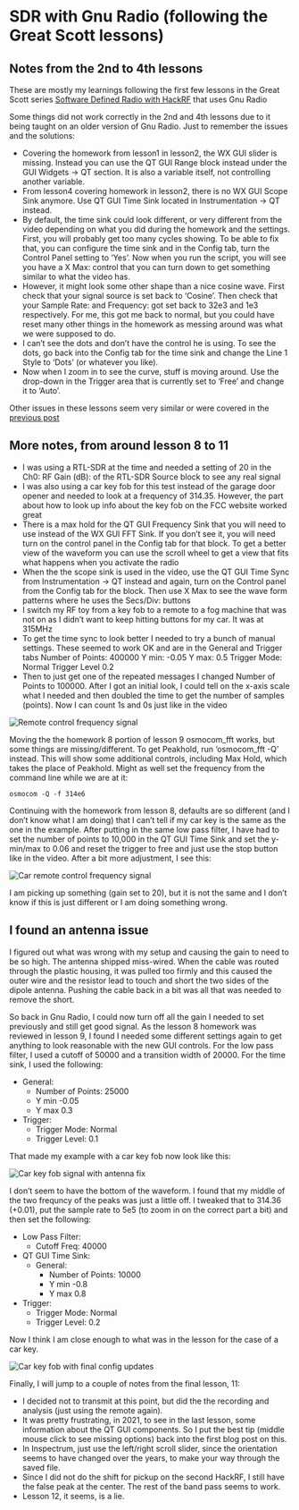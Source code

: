 # SDR with Gnu Radio (following the Great Scott lessons)

## Notes from the 2nd to 4th lessons
These are mostly my learnings following the first few lessons in the Great Scott series [Software Defined Radio with HackRF](https://greatscottgadgets.com/sdr/) that uses Gnu Radio

Some things did not work correctly in the 2nd and 4th lessons due to it being taught on an older version of Gnu Radio. Just to remember the issues and the solutions:

* Covering the homework from lesson1 in lesson2, the WX GUI slider is missing.
Instead you can use the QT GUI Range block instead under the GUI Widgets -> QT section. It is also a variable itself, not controlling another variable.
* From lesson4 covering homework in lesson2, there is no WX GUI Scope Sink anymore.
Use QT GUI Time Sink located in Instrumentation -> QT instead.
* By default, the time sink could look different, or very different from the video depending on what you did during the homework and the settings. First, you will probably get too many cycles showing. To be able to fix that, you can configure the time sink and in the Config tab, turn the Control Panel setting to ‘Yes’. Now when you run the script, you will see you have a X Max: control that you can turn down to get something similar to what the video has.
* However, it might look some other shape than a nice cosine wave.
First check that your signal source is set back to ‘Cosine’. Then check that your Sample Rate: and Frequency: got set back to 32e3 and 1e3 respectively. For me, this got me back to normal, but you could have reset many other things in the homework as messing around was what we were supposed to do.
* I can’t see the dots and don’t have the control he is using.
To see the dots, go back into the Config tab for the time sink and change the Line 1 Style to ‘Dots’ (or whatever you like).
* Now when I zoom in to see the curve, stuff is moving around.
Use the drop-down in the Trigger area that is currently set to ‘Free’ and change it to ‘Auto’.

Other issues in these lessons seem very similar or were covered in the [previous post](gnu_radio1.md)

## More notes, from around lesson 8 to 11
* I was using a RTL-SDR at the time and needed a setting of 20 in the Ch0: RF Gain (dB): of the RTL-SDR Source block to see any real signal
* I was also using a car key fob for this test instead of the garage door opener and needed to look at a frequency of 314.35. However, the part about how to look up info about the key fob on the FCC website worked great
* There is a max hold for the QT GUI Frequency Sink that you will need to use instead of the WX GUI FFT Sink. If you don’t see it, you will need turn on the control panel in the Config tab for that block. To get a better view of the waveform you can use the scroll wheel to get a view that fits what happens when you activate the radio
* When the the scope sink is used in the video, use the QT GUI Time Sync from Instrumentation -> QT instead and again, turn on the Control panel from the Config tab for the block. Then use X Max to see the wave form patterns where he uses the Secs/Div: buttons
* I switch my RF toy from a key fob to a remote to a fog machine that was not on as I didn’t want to keep hitting buttons for my car. It was at 315MHz
* To get the time sync to look better I needed to try a bunch of manual settings. These seemed to work OK and are in the General and Trigger tabs
Number of Points: 400000
Y min: -0.05
Y max: 0.5
Trigger Mode: Normal
Trigger Level 0.2
* Then to just get one of the repeated messages I changed Number of Points to 100000. After I got an initial look, I could tell on the x-axis scale what I needed and then doubled the time to get the number of samples (points). Now I can count 1s and 0s just like in the video

![Remote control frequency signal](gradio4.png)

Moving the the homework 8 portion of lesson 9 osmocom_fft works, but some things are missing/different. To get Peakhold, run ‘osmocom_fft -Q’ instead. This will show some additional controls, including Max Hold, which takes the place of Peakhold. Might as well set the frequency from the command line while we are at it:
```
osmocom -Q -f 314e6
```
Continuing with the homework from lesson 8, defaults are so different (and I don’t know what I am doing) that I can’t tell if my car key is the same as the one in the example. After putting in the same low pass filter, I have had to set the number of points to 10,000 in the QT GUI Time Sink and set the y-min/max to 0.06 and reset the trigger to free and just use the stop button like in the video. After a bit more adjustment, I see this:

![Car remote control frequency signal](gradio5.png)

I am picking up something (gain set to 20), but it is not the same and I don’t know if this is just different or I am doing something wrong.

## I found an antenna issue
I figured out what was wrong with my setup and causing the gain to need to be so high. The antenna shipped miss-wired. When the cable was routed through the plastic housing, it was pulled too firmly and this caused the outer wire and the resistor lead to touch and short the two sides of the dipole antenna. Pushing the cable back in a bit was all that was needed to remove the short.

So back in Gnu Radio, I could now turn off all the gain I needed to set previously and still get good signal. As the lesson 8 homework was reviewed in lesson 9, I found I needed some different settings again to get anything to look reasonable with the new GUI controls. For the low pass filter, I used a cutoff of 50000 and a transition width of 20000. For the time sink, I used the following:

* General:
  - Number of Points: 25000
  - Y min -0.05
  - Y max 0.3
* Trigger:
  - Trigger Mode: Normal
  - Trigger Level: 0.1

That made my example with a car key fob now look like this:

![Car key fob signal with antenna fix](gradio6.png)

I don’t seem to have the bottom of the waveform. I found that my middle of the two frequncy of the peaks was just a little off. I tweaked that to 314.36 (+0.01), put the sample rate to 5e5 (to zoom in on the correct part a bit) and then set the following:

* Low Pass Filter:
  - Cutoff Freq: 40000
* QT GUI Time Sink:
  - General:
    * Number of Points: 10000
    * Y min -0.8
    * Y max 0.8
* Trigger:
  - Trigger Mode: Normal
  - Trigger Level: 0.2

Now I think I am close enough to what was in the lesson for the case of a car key.

![Car key fob with final config updates](gradio7.png)

Finally, I will jump to a couple of notes from the final lesson, 11:

* I decided not to transmit at this point, but did the the recording and analysis (just using the remote again).
* It was pretty frustrating, in 2021, to see in the last lesson, some information about the QT GUI components. So I put the best tip (middle mouse click to see missing options) back into the first blog post on this.
* In Inspectrum, just use the left/right scroll slider, since the orientation seems to have changed over the years, to make your way through the saved file.
* Since I did not do the shift for pickup on the second HackRF, I still have the false peak at the center. The rest of the band pass seems to work.
* Lesson 12, it seems, is a lie.
